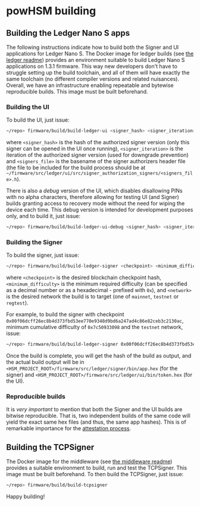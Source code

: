 # powHSM building

## Building the Ledger Nano S apps

The following instructions indicate how to build both the Signer and UI applications for
Ledger Nano S. The Docker image for ledger builds (see [the ledger readme](../README.md)) provides an environment suitable to build Ledger Nano S applications on 1.3.1 firmware. This way new developers don't have to struggle setting up the build toolchain, and all of them will have exactly the same toolchain (no different compiler versions and related nuisances). Overall, we have an infrastructure enabling repeatable and bytewise reproducible builds. This image must be built beforehand.

### Building the UI

To build the UI, just issue:

```bash
~/repo> firmware/build/build-ledger-ui <signer_hash> <signer_iteration> <signers_file>
```

where `<signer_hash>` is the hash of the authorized signer version (only this signer can be opened in the UI once running), `<signer_iteration>` is the iteration of the authorized signer version (used for downgrade prevention) and `<signers_file>` is the basename of the signer authorizers header file (the file to be included for the build process should be at `~/firmware/src/ledger/ui/src/signer_authorization_signers/<signers_file>.h`).

There is also a *debug* version of the UI, which disables disallowing PINs with no alpha characters, therefore allowing for testing UI (and Signer) builds granting access to recovery mode without the need for wiping the device each time. This debug version is intended for development purposes only, and to build it, just issue:

```bash
~/repo> firmware/build/build-ledger-ui-debug <signer_hash> <signer_iteration> <signers_file>
```

### Building the Signer

To build the signer, just issue:

```bash
~/repo> firmware/build/build-ledger-signer <checkpoint> <minimum_difficulty> <network>
```

where `<checkpoint>` is the desired blockchain checkpoint hash, `<minimum_difficulty>` is the minimum required difficulty (can be specified as a decimal number or as a hexadecimal - prefixed with `0x`), and `<network>` is the desired network the build is to target (one of `mainnet`, `testnet` or `regtest`).

For example, to build the signer with checkpoint `0x00f06dcff26ec8b4d373fbd53ee770e9348d9bd6a247ad4c86e82ceb3c2130ac`, minimum cumulative difficulty of `0x7c50933098` and the `testnet` network, issue:

```bash
~/repo> firmware/build/build-ledger-signer 0x00f06dcff26ec8b4d373fbd53ee770e9348d9bd6a247ad4c86e82ceb3c2130ac 0x7c50933098 testnet
```

Once the build is complete, you will get the hash of the build as output, and the actual build output will be in `<HSM_PROJECT_ROOT>/firmware/src/ledger/signer/bin/app.hex` (for the signer) and `<HSM_PROJECT_ROOT>/firmware/src/ledger/ui/bin/token.hex` (for the UI).

### Reproducible builds

It is *very important* to mention that both the Signer and the UI builds are bitwise reproducible. That is, two independent builds of the same code will yield the exact same hex files (and thus, the same app hashes). This is of remarkable importance for the [attestation process](../../docs/attestation.md).

## Building the TCPSigner

The Docker image for the middleware (see [the middleware readme](../../middleware/README.md)) provides a suitable environment to build, run and test the TCPSigner. This image must be built beforehand. To then build the TCPSigner, just issue:

```bash
~/repo> firmware/build/build-tcpsigner
```

Happy building!
